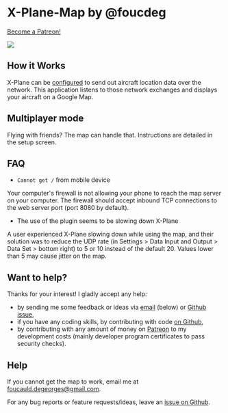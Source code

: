 # X-Plane-Map by @foucdeg

[Become a Patreon!](https://www.patreon.com/foucauld)

![](./screenshot.png)

## How it Works

X-Plane can be [configured](./XPlaneConfig.md) to send out aircraft location data over the network.
This application listens to those network exchanges and displays your aircraft on a Google Map.

## Multiplayer mode

Flying with friends? The map can handle that. Instructions are detailed in the setup screen.

## FAQ

- `Cannot get /` from mobile device

Your computer's firewall is not allowing your phone to reach the map server on your computer.
The firewall should accept inbound TCP connections to the web server port (port 8080 by default).

- The use of the plugin seems to be slowing down X-Plane

A user experienced X-Plane slowing down while using the map, and their solution was to reduce the UDP rate (in Settings > Data Input and Output > Data Set > bottom right) to 5 or 10 instead of the default 20. Values lower than 5 may cause jitter on the map.

## Want to help?

Thanks for your interest! I gladly accept any help:

- by sending me some feedback or ideas via [email](mailto:foucauld.degeorges@gmail.com) (below) or [Github issue](https://github.com/foucdeg/x-plane-map-electron/issues),
- if you have any coding skills, by contributing with code [on Github](https://github.com/foucdeg/x-plane-map-electron),
- by contributing with any amount of money on [Patreon](https://www.patreon.com/foucauld) to my development costs (mainly developer program certificates to pass security checks).

## Help

If you cannot get the map to work, email me at foucauld.degeorges@gmail.com.

For any bug reports or feature requests/ideas, leave an [issue on Github](https://github.com/foucdeg/x-plane-map-electron/issues).
